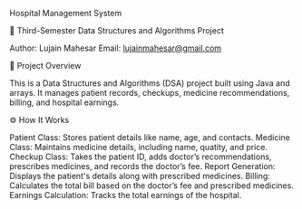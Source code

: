 Hospital Management System

📌 Third-Semester Data Structures and Algorithms Project

Author: Lujain Mahesar
Email: lujainmahesar@gmail.com

🏥 Project Overview

This is a Data Structures and Algorithms (DSA) project built using Java and arrays. It manages patient records, checkups, medicine recommendations, billing, and hospital earnings.

⚙ How It Works

Patient Class: Stores patient details like name, age, and contacts.
Medicine Class: Maintains medicine details, including name, quatity, and price.
Checkup Class: Takes the patient ID, adds doctor’s recommendations, prescribes medicines, and records the doctor’s fee.
Report Generation: Displays the patient's details along with prescribed medicines.
Billing: Calculates the total bill based on the doctor’s fee and prescribed medicines.
Earnings Calculation: Tracks the total earnings of the hospital.



